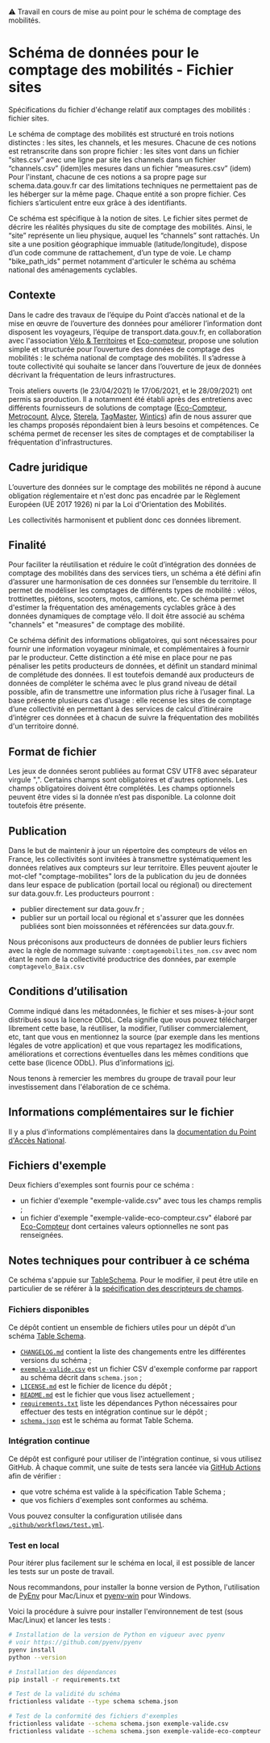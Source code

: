 :warning: Travail en cours de mise au point pour le schéma de comptage des mobilités.

# Schéma de données pour le comptage des mobilités - Fichier sites

Spécifications du fichier d'échange relatif aux comptages des mobilités : fichier sites.

Le schéma de comptage des mobilités est structuré en trois notions distinctes : les sites, les channels, et les mesures.
Chacune de ces notions est retranscrite dans son propre fichier :
les sites vont dans un fichier “sites.csv” avec une ligne par site les channels dans un fichier “channels.csv” (idem)les mesures dans un fichier “measures.csv” (idem)
Pour l'instant, chacune de ces notions a sa propre page sur schema.data.gouv.fr car des limitations techniques ne permettaient pas de les héberger sur la même page. Chaque entité a son propre fichier. Ces fichiers s’articulent entre eux grâce à des identifiants. 

Ce schéma est spécifique à la notion de sites. 
Le fichier sites permet de décrire les réalités physiques du site de comptage des mobilités. Ainsi, le “site” représente un lieu physique, auquel les “channels” sont rattachés. Un site a une position géographique immuable (latitude/longitude), dispose d’un code commune de rattachement, d’un type de voie. Le champ "bike_path_ids" permet notamment d'articuler le schéma au schéma national des aménagements cyclables.


## Contexte

Dans le cadre des travaux de l’équipe du Point d’accès national et de la mise en œuvre de l’ouverture des données pour améliorer l’information dont disposent les voyageurs, l’équipe de transport.data.gouv.fr, en collaboration avec l'association [Vélo & Territoires](https://www.velo-territoires.org/) et [Eco-compteur](https://www.eco-compteur.com/), propose une solution simple et structurée pour l’ouverture des données de comptage des mobilités : le schéma national de comptage des mobilités. Il s’adresse à toute collectivité qui souhaite se lancer dans l’ouverture de jeux de données décrivant la fréquentation de leurs infrastructures.

Trois ateliers ouverts (le 23/04/2021) le 17/06/2021, et le 28/09/2021) ont permis sa production. Il a notamment été établi après des entretiens avec différents fournisseurs de solutions de comptage ([Eco-Compteur](https://www.eco-compteur.com/), [Metrocount](https://metrocount.com/fr/), [Alyce](https://alyce.fr), [Sterela](http://www.sterela.fr/), [TagMaster](https://tagmaster.com/), [Wintics](https://wintics.com/fr/)) afin de nous assurer que les champs proposés répondaient bien à leurs besoins et compétences. Ce schéma permet de recenser les sites de comptages et de comptabiliser la fréquentation d'infrastructures. 

## Cadre juridique

L’ouverture des données sur le comptage des mobilités ne répond à aucune obligation réglementaire et n'est donc pas encadrée par le Règlement Européen (UE 2017 1926) ni par la Loi d'Orientation des Mobilités.

Les collectivités harmonisent et publient donc ces données librement. 

## Finalité

Pour faciliter la réutilisation et réduire le coût d’intégration des données de comptage des mobilités dans des services tiers, un schéma a été défini afin d’assurer une harmonisation de ces données sur l’ensemble du territoire. Il permet de modéliser les comptages de différents types de mobilité : vélos, trottinettes, piétons, scooters, motos, camions, etc. 
Ce schéma permet d'estimer la fréquentation des aménagements cyclables grâce à des données dynamiques de comptage vélo. 
Il doit être associé au schéma "channels" et "measures" de comptage des mobilité. 

Ce schéma définit des informations obligatoires, qui sont nécessaires pour fournir une information voyageur minimale, et complémentaires à fournir par le producteur. Cette distinction a été mise en place pour ne pas pénaliser les petits producteurs de données, et définit un standard minimal de complétude des données. Il est toutefois demandé aux producteurs de données de compléter le schéma avec le plus grand niveau de détail possible, afin de transmettre une information plus riche à l’usager final.
La base présente plusieurs cas d’usage : elle recense les sites de comptage d’une collectivité en permettant à des services de calcul d’itinéraire d’intégrer ces données et à chacun de suivre la fréquentation des mobilités d'un territoire donné. 


## Format de fichier

Les jeux de données seront publiées au format CSV UTF8 avec séparateur virgule ",". Certains champs sont obligatoires et d'autres optionnels. Les champs obligatoires doivent être complétés. Les champs optionnels peuvent être vides si la donnée n’est pas disponible. La colonne doit toutefois être présente.


## Publication

Dans le but de maintenir à jour un répertoire des compteurs de vélos en France, les collectivités sont invitées à transmettre systématiquement les données relatives aux compteurs sur leur territoire. 
Elles peuvent ajouter le mot-clef "comptage-mobilites" lors de la publication du jeu de données dans leur espace de publication (portail local ou régional) ou directement sur data.gouv.fr.
Les producteurs pourront :
- publier directement sur data.gouv.fr ;
- publier sur un portail local ou régional et s'assurer que les données publiées sont bien moissonnées et référencées sur data.gouv.fr.

Nous préconisons aux producteurs de données de publier leurs fichiers avec la règle de nommage suivante : `comptagemobilites_nom.csv` avec nom étant le nom de la collectivité productrice des données, par exemple `comptagevelo_Baix.csv`


## Conditions d’utilisation

Comme indiqué dans les métadonnées, le fichier et ses mises-à-jour sont distribués sous la licence ODbL. Cela signifie que vous pouvez télécharger librement cette base, la réutiliser, la modifier, l’utiliser commercialement, etc, tant que vous en mentionnez la source (par exemple dans les mentions légales de votre application) et que vous repartagez les modifications, améliorations et corrections éventuelles dans les mêmes conditions que cette base (licence ODbL). Plus d’informations [ici](https://doc.transport.data.gouv.fr/reutilisateurs/licence-odbl-et-conditions-de-reutilisation).

Nous tenons à remercier les membres du groupe de travail pour leur investissement dans l'élaboration de ce schéma.

## Informations complémentaires sur le fichier

Il y a plus d'informations complémentaires dans la [documentation du Point d'Accès National](https://doc.transport.data.gouv.fr/producteurs/comptage-des-mobilites). 

## Fichiers d'exemple
Deux fichiers d'exemples sont fournis pour ce schéma : 
- un fichier d'exemple "exemple-valide.csv" avec tous les champs remplis ; 
- un fichier d'exemple "exemple-valide-eco-compteur.csv" élaboré par [Eco-Compteur](https://www.eco-compteur.com/) dont certaines valeurs optionnelles ne sont pas renseignées. 


## Notes techniques pour contribuer à ce schéma

Ce schéma s'appuie sur [TableSchema](https://specs.frictionlessdata.io/table-schema/). Pour le modifier, il peut être utile en particulier de se référer à la [spécification des descripteurs de champs](https://specs.frictionlessdata.io/table-schema/#field-descriptors).

### Fichiers disponibles

Ce dépôt contient un ensemble de fichiers utiles pour un dépôt d'un schéma [Table Schema](https://specs.frictionlessdata.io/table-schema/).

- [`CHANGELOG.md`](CHANGELOG.md) contient la liste des changements entre les différentes versions du schéma ;
- [`exemple-valide.csv`](exemple-valide.csv) est un fichier CSV d'exemple conforme par rapport au schéma décrit dans `schema.json`  ;
- [`LICENSE.md`](LICENSE.md) est le fichier de licence du dépôt ;
- [`README.md`](README.md) est le fichier que vous lisez actuellement ;
- [`requirements.txt`](requirements.txt) liste les dépendances Python nécessaires pour effectuer des tests en intégration continue sur le dépôt ;
- [`schema.json`](schema.json) est le schéma au format Table Schema.

### Intégration continue

Ce dépôt est configuré pour utiliser de l'intégration continue, si vous utilisez GitHub. À chaque commit, une suite de tests sera lancée via [GitHub Actions](https://github.com/features/actions) afin de vérifier :

- que votre schéma est valide à la spécification Table Schema ;
- que vos fichiers d'exemples sont conformes au schéma.

Vous pouvez consulter la configuration utilisée dans [`.github/workflows/test.yml`](.github/workflows/test.yml).

### Test en local

Pour itérer plus facilement sur le schéma en local, il est possible de lancer les tests sur un poste de travail.

Nous recommandons, pour installer la bonne version de Python, l'utilisation de [PyEnv](https://github.com/pyenv/pyenv) pour Mac/Linux et [pyenv-win](https://github.com/pyenv-win/pyenv-win) pour Windows.

Voici la procédure à suivre pour installer l'environnement de test (sous Mac/Linux) et lancer les tests :

```bash
# Installation de la version de Python en vigueur avec pyenv
# voir https://github.com/pyenv/pyenv
pyenv install
python --version

# Installation des dépendances
pip install -r requirements.txt

# Test de la validité du schéma
frictionless validate --type schema schema.json

# Test de la conformité des fichiers d'exemples
frictionless validate --schema schema.json exemple-valide.csv
frictionless validate --schema schema.json exemple-valide-eco-compteur.csv

```

